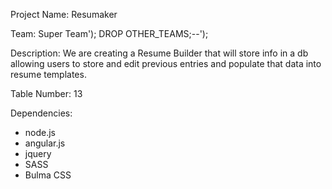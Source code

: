 Project Name:
  Resumaker

Team:
  Super Team'); DROP OTHER_TEAMS;--');

Description:
 We are creating a Resume Builder that will store info in a db allowing users to store and edit previous entries and populate that data into resume templates.
 
 Table Number:
  13

Dependencies:
  * node.js
  * angular.js
  * jquery
  * SASS
  * Bulma CSS
  
